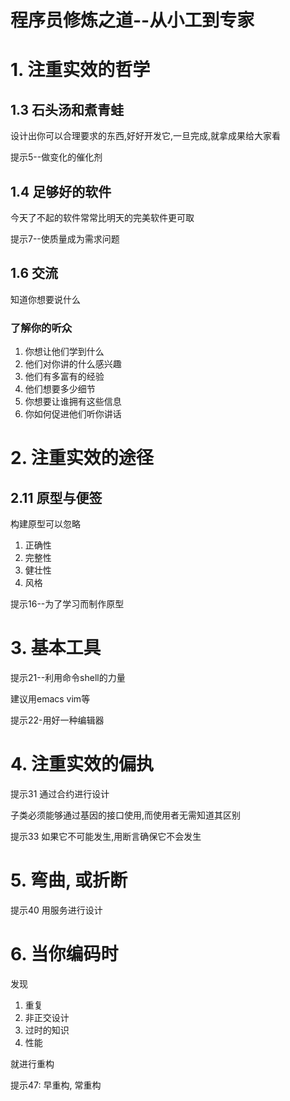 # 程序员修炼之道--从小工到专家

# 1. 注重实效的哲学

## 1.3 石头汤和煮青蛙

设计出你可以合理要求的东西,好好开发它,一旦完成,就拿成果给大家看

提示5--做变化的催化剂

## 1.4 足够好的软件

今天了不起的软件常常比明天的完美软件更可取

提示7--使质量成为需求问题

## 1.6 交流

知道你想要说什么

### 了解你的听众

1. 你想让他们学到什么
2. 他们对你讲的什么感兴趣
3. 他们有多富有的经验
4. 他们想要多少细节
5. 你想要让谁拥有这些信息
6. 你如何促进他们听你讲话

# 2. 注重实效的途径

## 2.11 原型与便签

构建原型可以忽略

1. 正确性
2. 完整性
3. 健壮性
4. 风格



提示16--为了学习而制作原型

# 3. 基本工具
提示21--利用命令shell的力量

建议用emacs vim等

提示22-用好一种编辑器

# 4. 注重实效的偏执

提示31 通过合约进行设计

子类必须能够通过基因的接口使用,而使用者无需知道其区别

提示33 如果它不可能发生,用断言确保它不会发生

# 5. 弯曲, 或折断

提示40 用服务进行设计

# 6. 当你编码时

发现

1. 重复
2. 非正交设计
3. 过时的知识
4. 性能

就进行重构

提示47: 早重构, 常重构


